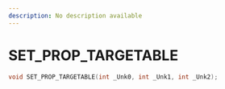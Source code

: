 ```yaml
---
description: No description available 
---
```


# SET_PROP_TARGETABLE

```cpp
void SET_PROP_TARGETABLE(int _Unk0, int _Unk1, int _Unk2);
```